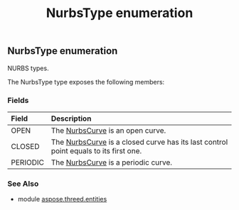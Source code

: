 ﻿---
title: NurbsType enumeration
second_title: Aspose.3D for Python via .NET API References
description: 
type: docs
weight: 630
url: /python-net/aspose.threed.entities/nurbstype/
is_root: false
---

## NurbsType enumeration

NURBS types.



The NurbsType type exposes the following members:

### Fields
| Field | Description |
| :- | :- |
| OPEN | The [NurbsCurve](/3d/python-net/aspose.threed.entities/nurbscurve) is an open curve. |
| CLOSED | The [NurbsCurve](/3d/python-net/aspose.threed.entities/nurbscurve) is a closed curve has its last control point equals to its first one. |
| PERIODIC | The [NurbsCurve](/3d/python-net/aspose.threed.entities/nurbscurve) is a periodic curve. |


### See Also

* module [aspose.threed.entities](../)
